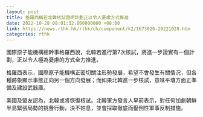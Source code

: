 ```yaml
---
layout: post
title: 格羅西稱若北韓核試證明計劃正以令人憂慮方式推進
date: 2022-10-28 08:01:32.000000000 +08:00
link: https://news.rthk.hk/rthk/ch/component/k2/1673026-20221028.htm
categories: rthk
---
```


國際原子能機構總幹事格羅西說，北韓若進行第7次核試，將進一步證實有一個計劃，正以令人極為憂慮的方式全力推進。

格羅西表示，國際原子能機構正密切關注形勢發展，希望不會發生有關情況，但各種跡象顯示事態正向另一個方向發展；而如果北韓進一步核試，意味平壤方面正準備及建設武器庫。

美國及盟友認為，北韓或將恢復核試。北韓軍方發言人早前表示，對任何加劇朝鮮半島緊張局勢的挑釁行動，決不姑息，並會採取徹底而壓倒性軍事反制措施。
